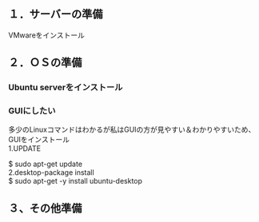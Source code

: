 ## １．サーバーの準備
VMwareをインストール

## ２．ＯＳの準備
### Ubuntu serverをインストール

### GUIにしたい
多少のLinuxコマンドはわかるが私はGUIの方が見やすい＆わかりやすいため、  
GUIをインストール  
1.UPDATE  

$ sudo apt-get update  
2.desktop-package install  
$ sudo apt-get -y install ubuntu-desktop  


## ３、その他準備

